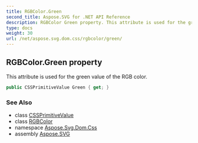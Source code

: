 ```yaml
---
title: RGBColor.Green
second_title: Aspose.SVG for .NET API Reference
description: RGBColor Green property. This attribute is used for the green value of the RGB color
type: docs
weight: 30
url: /net/aspose.svg.dom.css/rgbcolor/green/
---
```

## RGBColor.Green property

This attribute is used for the green value of the RGB color.

```csharp
public CSSPrimitiveValue Green { get; }
```

### See Also

* class [CSSPrimitiveValue](../../cssprimitivevalue/)
* class [RGBColor](../)
* namespace [Aspose.Svg.Dom.Css](../../../aspose.svg.dom.css/)
* assembly [Aspose.SVG](../../../)
